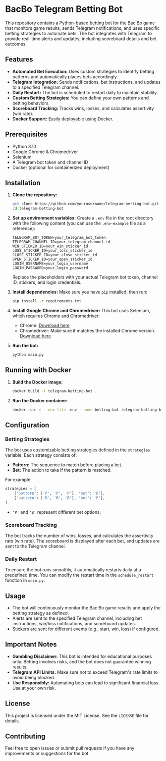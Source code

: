 # BacBo Telegram Betting Bot

This repository contains a Python-based betting bot for the Bac Bo game that monitors game results, sends Telegram notifications, and uses specific betting strategies to automate bets. The bot integrates with Telegram to provide real-time alerts and updates, including scoreboard details and bet outcomes.

## Features

-   **Automated Bet Execution:** Uses custom strategies to identify betting patterns and automatically places bets accordingly.
-   **Telegram Integration:** Sends notifications, bet instructions, and updates to a specified Telegram channel.
-   **Daily Restart:** The bot is scheduled to restart daily to maintain stability.
-   **Custom Betting Strategies:** You can define your own patterns and betting behaviors.
-   **Scoreboard Tracking:** Tracks wins, losses, and calculates assertivity (win rate).
-   **Docker Support:** Easily deployable using Docker.

## Prerequisites

-   Python 3.10
-   Google Chrome & Chromedriver
-   Selenium
-   A Telegram bot token and channel ID
-   Docker (optional for containerized deployment)

## Installation

1. **Clone the repository:**

    ```sh
    git clone https://github.com/yourusername/telegram-betting-bot.git
    cd telegram-betting-bot
    ```

2. **Set up environment variables:**
   Create a `.env` file in the root directory with the following content (you can use the `.env-example` file as a reference):

    ```env
    TELEGRAM_BOT_TOKEN=your_telegram_bot_token
    TELEGRAM_CHANNEL_ID=your_telegram_channel_id
    WIN_STICKER_ID=your_win_sticker_id
    LOSS_STICKER_ID=your_loss_sticker_id
    CLOSE_STICKER_ID=your_close_sticker_id
    OPEN_STICKER_ID=your_open_sticker_id
    LOGIN_USERNAME=your_login_username
    LOGIN_PASSWORD=your_login_password
    ```

    Replace the placeholders with your actual Telegram bot token, channel ID, stickers, and login credentials.

3. **Install dependencies:**
   Make sure you have `pip` installed, then run:

    ```sh
    pip install -r requirements.txt
    ```

4. **Install Google Chrome and Chromedriver:**
   This bot uses Selenium, which requires Chrome and Chromedriver:

    - Chrome: [Download here](https://www.google.com/chrome/)
    - Chromedriver: Make sure it matches the installed Chrome version. [Download here](https://sites.google.com/chromium.org/driver/)

5. **Run the bot:**
    ```sh
    python main.py
    ```

## Running with Docker

1. **Build the Docker image:**

    ```sh
    docker build -t telegram-betting-bot .
    ```

2. **Run the Docker container:**
    ```sh
    docker run -d --env-file .env --name betting-bot telegram-betting-bot
    ```

## Configuration

### Betting Strategies

The bot uses customizable betting strategies defined in the `strategies` variable. Each strategy consists of:

-   **Pattern:** The sequence to match before placing a bet.
-   **Bet:** The action to take if the pattern is matched.

For example:

```python
strategies = [
    {'pattern': ['P', 'P', 'P'], 'bet': 'B'},
    {'pattern': ['B', 'B', 'B'], 'bet': 'P'},
]
```

-   `'P'` and `'B'` represent different bet options.

### Scoreboard Tracking

The bot tracks the number of wins, losses, and calculates the assertivity rate (win rate). The scoreboard is displayed after each bet, and updates are sent to the Telegram channel.

### Daily Restart

To ensure the bot runs smoothly, it automatically restarts daily at a predefined time. You can modify the restart time in the `schedule_restart` function in `main.py`.

## Usage

-   The bot will continuously monitor the Bac Bo game results and apply the betting strategy as defined.
-   Alerts are sent to the specified Telegram channel, including bet instructions, win/loss notifications, and scoreboard updates.
-   Stickers are sent for different events (e.g., start, win, loss) if configured.

## Important Notes

-   **Gambling Disclaimer:** This bot is intended for educational purposes only. Betting involves risks, and the bot does not guarantee winning results.
-   **Telegram API Limits:** Make sure not to exceed Telegram's rate limits to avoid being blocked.
-   **Use Responsibly:** Automating bets can lead to significant financial loss. Use at your own risk.

## License

This project is licensed under the MIT License. See the `LICENSE` file for details.

## Contributing

Feel free to open issues or submit pull requests if you have any improvements or suggestions for the bot.
